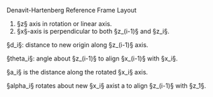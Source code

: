 Denavit-Hartenberg Reference Frame Layout

1. §z§ axis in rotation or linear axis.
2. §x§-axis is perpendicular to both §z\_(i-1)§ and §z_i§.

§d_i§: distance to new origin along §z\_(i-1)§ axis.

§theta_i§: angle about §z\_(i-1)§ to align §x\_(i-1)§ with §x_i§.

§a_i§ is the distance along the rotated §x_i§ axis.

§alpha_i§ rotates about new §x_i§ axist a to align §z\_(i-1)§ with §z_1§.
